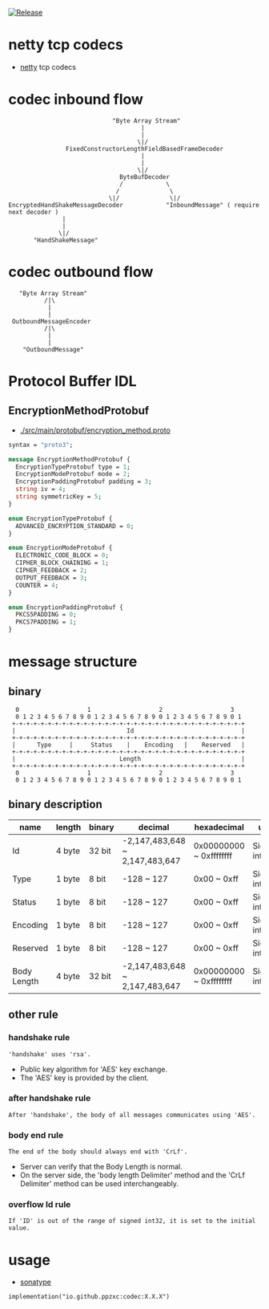 [![Release](https://github.com/ppzxc/codec/actions/workflows/release.yml/badge.svg)](https://github.com/ppzxc/codec/actions/workflows/release.yml)

# netty tcp codecs

- [netty](https://github.com/netty/netty) tcp codecs

# codec inbound flow

```text
                             "Byte Array Stream"
                                     |
                                     |
                                    \|/
                FixedConstructorLengthFieldBasedFrameDecoder
                                     |
                                     |
                                    \|/
                               ByteBufDecoder
                               /            \
                              /              \
                            \|/              \|/
EncryptedHandShakeMessageDecoder            "InboundMessage" ( require next decoder )
               |                                       
               |
              \|/
       "HandShakeMessage"
```

# codec outbound flow

```text
   "Byte Array Stream"
          /|\
           |
           |
 OutboundMessageEncoder
          /|\
           |
           |
    "OutboundMessage"
```

# Protocol Buffer IDL

## EncryptionMethodProtobuf

- [./src/main/protobuf/encryption_method.proto](./src/main/protobuf/encryption_method.proto)

```protobuf
syntax = "proto3";

message EncryptionMethodProtobuf {
  EncryptionTypeProtobuf type = 1;
  EncryptionModeProtobuf mode = 2;
  EncryptionPaddingProtobuf padding = 3;
  string iv = 4;
  string symmetricKey = 5;
}

enum EncryptionTypeProtobuf {
  ADVANCED_ENCRYPTION_STANDARD = 0;
}

enum EncryptionModeProtobuf {
  ELECTRONIC_CODE_BLOCK = 0;
  CIPHER_BLOCK_CHAINING = 1;
  CIPHER_FEEDBACK = 2;
  OUTPUT_FEEDBACK = 3;
  COUNTER = 4;
}

enum EncryptionPaddingProtobuf {
  PKCS5PADDING = 0;
  PKCS7PADDING = 1;
}
```

# message structure

## binary

```text
  0                   1                   2                   3
  0 1 2 3 4 5 6 7 8 9 0 1 2 3 4 5 6 7 8 9 0 1 2 3 4 5 6 7 8 9 0 1
 +-+-+-+-+-+-+-+-+-+-+-+-+-+-+-+-+-+-+-+-+-+-+-+-+-+-+-+-+-+-+-+-+
 |                               Id                              |
 +-+-+-+-+-+-+-+-+-+-+-+-+-+-+-+-+-+-+-+-+-+-+-+-+-+-+-+-+-+-+-+-+
 |      Type     |     Status    |    Encoding   |    Reserved   |
 +-+-+-+-+-+-+-+-+-+-+-+-+-+-+-+-+-+-+-+-+-+-+-+-+-+-+-+-+-+-+-+-+
 |                             Length                            |
 +-+-+-+-+-+-+-+-+-+-+-+-+-+-+-+-+-+-+-+-+-+-+-+-+-+-+-+-+-+-+-+-+
  0                   1                   2                   3
  0 1 2 3 4 5 6 7 8 9 0 1 2 3 4 5 6 7 8 9 0 1 2 3 4 5 6 7 8 9 0 1
```

## binary description

| name        | length | binary | decimal                        | hexadecimal             | unit         |
|-------------|--------|--------|--------------------------------|-------------------------|--------------|
| Id          | 4 byte | 32 bit | -2,147,483,648 ~ 2,147,483,647 | 0x00000000 ~ 0xffffffff | Signed int32 |
| Type        | 1 byte | 8 bit  | -128 ~ 127                     | 0x00 ~ 0xff             | Signed int8  |
| Status      | 1 byte | 8 bit  | -128 ~ 127                     | 0x00 ~ 0xff             | Signed int8  |
| Encoding    | 1 byte | 8 bit  | -128 ~ 127                     | 0x00 ~ 0xff             | Signed int8  |
| Reserved    | 1 byte | 8 bit  | -128 ~ 127                     | 0x00 ~ 0xff             | Signed int8  |
| Body Length | 4 byte | 32 bit | -2,147,483,648 ~ 2,147,483,647 | 0x00000000 ~ 0xffffffff | Signed int32 |

## other rule

### handshake rule

```text
'handshake' uses 'rsa'.
```

- Public key algorithm for 'AES' key exchange.
- The 'AES' key is provided by the client.

### after handshake rule

```text
After 'handshake', the body of all messages communicates using 'AES'.
```

### body end rule

```text
The end of the body should always end with 'CrLf'.
```

- Server can verify that the Body Length is normal.
- On the server side, the 'body length Delimiter' method and the 'CrLf Delimiter' method can be used interchangeably.

### overflow Id rule

```text
If 'ID' is out of the range of signed int32, it is set to the initial value.
```

# usage

- [sonatype](https://central.sonatype.com/artifact/io.github.ppzxc/codec)

```
implementation("io.github.ppzxc:codec:X.X.X")
```
